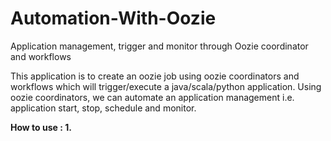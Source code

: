 # Automation-With-Oozie
Application management, trigger and monitor through Oozie coordinator and workflows

This application is to create an oozie job using oozie coordinators and workflows which will trigger/execute a java/scala/python application. Using oozie coordinators, we can automate an application management i.e. application start, stop, schedule and monitor. 

<B> How to use : <B>
1. 
